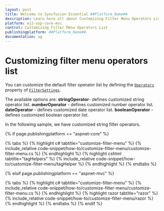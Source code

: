 ```yaml
---
layout: post
title: Welcome to Syncfusion Essential ##Platform_Name##
description: Learn here all about Customizing Filter Menu Operators List of Syncfusion Essential ##Platform_Name## widgets based on HTML5 and jQuery.
platform: ej2-asp-core-mvc
control: Customizing Filter Menu Operators List
publishingplatform: ##Platform_Name##
documentation: ug
---
```



# Customizing filter menu operators list

You can customize the default filter operator list by defining the [`Operators`](https://help.syncfusion.com/cr/aspnetcore-js2/Syncfusion.EJ2.Grids.GridFilterSettings.html#Syncfusion_EJ2_Grids_GridFilterSettings_Operators) property of [`FilterSettings`](https://help.syncfusion.com/cr/aspnetcore-js2/Syncfusion.EJ2.Grids.GridFilterSettings.html).

The available options are:
**stringOperator**- defines customized string operator list.
**numberOperator** - defines customized number operator list.
**dateOperator** - defines customized date operator list.
**booleanOperator** - defines customized boolean operator list.

In the following sample, we have customized string filter operators.

{% if page.publishingplatform == "aspnet-core" %}

{% tabs %}
{% highlight c# tabtitle="customize-filter-menu" %}
{% include_relative code-snippet/how-to/customize-filter-menu/customize-filter-menu.cs %}
{% endhighlight %}
{% highlight cshtml tabtitle="tagHelpers" %}
{% include_relative code-snippet/how-to/customize-filter-menu/tagHelper %}
{% endhighlight %}
{% endtabs %}

{% elsif page.publishingplatform == "aspnet-mvc" %}

{% tabs %}
{% highlight c# tabtitle="customize-filter-menu" %}
{% include_relative code-snippet/how-to/customize-filter-menu/customize-filter-menu.cs %}
{% endhighlight %}
{% highlight razor tabtitle="razor" %}
{% include_relative code-snippet/how-to/customize-filter-menu/razor %}
{% endhighlight %}
{% endtabs %}
{% endif %}


